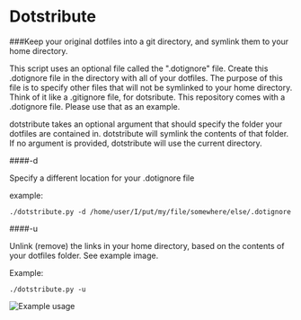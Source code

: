 Dotstribute
===

###Keep your original dotfiles into a git directory, and symlink them to your home directory.

This script uses an optional file called the ".dotignore" file. Create this .dotignore file in the directory with all of your dotfiles. The purpose of this file is to specify other files that will not be symlinked to your home directory. Think of it like a .gitignore file, for dotsribute. This repository comes with a .dotignore file. Please use that as an example.

dotstribute takes an optional argument that should specify the folder your dotfiles are contained in. dotstribute will symlink the contents of that folder. If no argument is provided, dotstribute will use the current directory.

####-d

Specify a different location for your .dotignore file

example:

`./dotstribute.py -d /home/user/I/put/my/file/somewhere/else/.dotignore`

####-u

Unlink (remove) the links in your home directory, based on the contents of your dotfiles folder. See example image.

Example:

`./dotstribute.py -u`



![Example usage](https://raw.githubusercontent.com/ProfOak/dotstribute/master/media/example.png)
